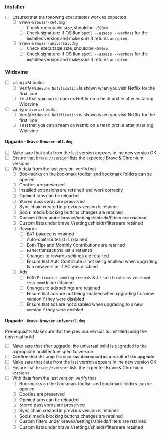 ### Installer

- [ ] Ensured that the following executables work as expected
   - [ ] `Brave-Browser-x64.dmg`
      - [ ] Check executable size, should be `~290mb`
      - [ ]  Check signature: If OS Run `spctl --assess --verbose` for the installed version and make sure it returns `accepted`.
   - [ ] `Brave-Browser-universal.dmg`
       - [ ] Check executable size, should be `~500mb`
       - [ ]  Check signature: If OS Run `spctl --assess --verbose` for the installed version and make sure it returns `accepted`.

### Widevine

- [ ]  Using `x64` build:
   - [ ]  Verify `Widevine Notification` is shown when you visit Netflix for the first time
   - [ ]  Test that you can stream on Netflix on a fresh profile after installing Widevine 
- [ ]  Using `universal` build:
   - [ ]  Verify `Widevine Notification` is shown when you visit Netflix for the first time
   - [ ]  Test that you can stream on Netflix on a fresh profile after installing Widevine 

#### Upgrade - `Brave-Browser-x64.dmg`

- [ ] Make sure that data from the last version appears in the new version OK
- [ ] Ensure that `brave://version` lists the expected Brave & Chromium versions
- [ ] With data from the last version, verify that
  - [ ] Bookmarks on the bookmark toolbar and bookmark folders can be opened
  - [ ] Cookies are preserved
  - [ ] Installed extensions are retained and work correctly
  - [ ] Opened tabs can be reloaded
  - [ ] Stored passwords are preserved
  - [ ] Sync chain created in previous version is retained 
  - [ ] Social media blocking buttons changes are retained
  - [ ] Custom filters under brave://settings/shields/filters are retained
  - [ ] Custom lists under brave://settings/shields/filters are retained
  - [ ] Rewards
    - [ ] BAT balance is retained
    - [ ] Auto-contribute list is retained
    - [ ] Both Tips and Monthly Contributions are retained
    - [ ] Panel transactions list is retained
    - [ ] Changes to rewards settings are retained
    - [ ] Ensure that Auto Contribute is not being enabled when upgrading to a new version if AC was disabled
  - [ ] Ads
    - [ ] Both `Estimated pending rewards` & `Ad notifications received this month` are retained
    - [ ] Changes to ads settings are retained
    - [ ] Ensure that ads are not being enabled when upgrading to a new version if they were disabled
    - [ ] Ensure that ads are not disabled when upgrading to a new version if they were enabled 

#### Upgrade - `Brave-Browser-universal.dmg`

Pre-requisite: Make sure that the previous version is installed using the universal build
- [ ] Make sure that after upgrade, the universal build is upgraded to the appropriate architecture specific version
- [ ] Confirm that the .app file size has decreased as a result of the upgrade
- [ ] Make sure that data from the last version appears in the new version OK
- [ ] Ensure that `brave://version` lists the expected Brave & Chromium versions
- [ ] With data from the last version, verify that
  - [ ] Bookmarks on the bookmark toolbar and bookmark folders can be opened
  - [ ] Cookies are preserved
  - [ ] Opened tabs can be reloaded
  - [ ] Stored passwords are preserved
  - [ ] Sync chain created in previous version is retained 
  - [ ] Social media blocking buttons changes are retained 
  - [ ] Custom filters under brave://settings/shields/filters are retained
  - [ ] Custom lists under brave://settings/shields/filters are retained
